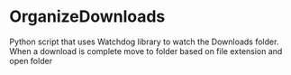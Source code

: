 # OrganizeDownloads
Python script that uses Watchdog library to watch the Downloads folder. When a download is complete move to folder based on file extension and open folder
